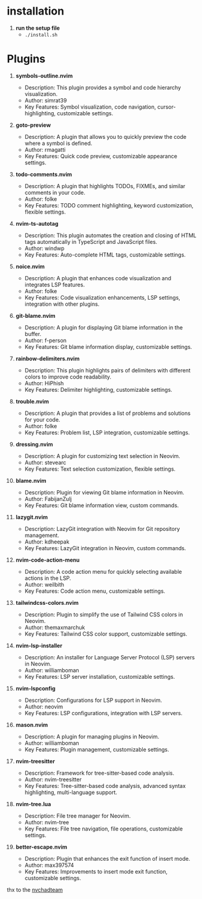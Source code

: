 # installation
1. **run the setup file**
    - `./install.sh`

# Plugins
1. **symbols-outline.nvim**
   - Description: This plugin provides a symbol and code hierarchy visualization.
   - Author: simrat39
   - Key Features: Symbol visualization, code navigation, cursor-highlighting, customizable settings.

2. **goto-preview**
   - Description: A plugin that allows you to quickly preview the code where a symbol is defined.
   - Author: rmagatti
   - Key Features: Quick code preview, customizable appearance settings.

3. **todo-comments.nvim**
   - Description: A plugin that highlights TODOs, FIXMEs, and similar comments in your code.
   - Author: folke
   - Key Features: TODO comment highlighting, keyword customization, flexible settings.

4. **nvim-ts-autotag**
   - Description: This plugin automates the creation and closing of HTML tags automatically in TypeScript and JavaScript files.
   - Author: windwp
   - Key Features: Auto-complete HTML tags, customizable settings.

5. **noice.nvim**
   - Description: A plugin that enhances code visualization and integrates LSP features.
   - Author: folke
   - Key Features: Code visualization enhancements, LSP settings, integration with other plugins.

6. **git-blame.nvim**
   - Description: A plugin for displaying Git blame information in the buffer.
   - Author: f-person
   - Key Features: Git blame information display, customizable settings.

7. **rainbow-delimiters.nvim**
   - Description: This plugin highlights pairs of delimiters with different colors to improve code readability.
   - Author: HiPhish
   - Key Features: Delimiter highlighting, customizable settings.

8. **trouble.nvim**
   - Description: A plugin that provides a list of problems and solutions for your code.
   - Author: folke
   - Key Features: Problem list, LSP integration, customizable settings.

9. **dressing.nvim**
   - Description: A plugin for customizing text selection in Neovim.
   - Author: stevearc
   - Key Features: Text selection customization, flexible settings.

10. **blame.nvim**
    - Description: Plugin for viewing Git blame information in Neovim.
    - Author: FabijanZulj
    - Key Features: Git blame information view, custom commands.

11. **lazygit.nvim**
    - Description: LazyGit integration with Neovim for Git repository management.
    - Author: kdheepak
    - Key Features: LazyGit integration in Neovim, custom commands.

12. **nvim-code-action-menu**
    - Description: A code action menu for quickly selecting available actions in the LSP.
    - Author: weilbith
    - Key Features: Code action menu, customizable settings.

13. **tailwindcss-colors.nvim**
    - Description: Plugin to simplify the use of Tailwind CSS colors in Neovim.
    - Author: themaxmarchuk
    - Key Features: Tailwind CSS color support, customizable settings.

14. **nvim-lsp-installer**
    - Description: An installer for Language Server Protocol (LSP) servers in Neovim.
    - Author: williamboman
    - Key Features: LSP server installation, customizable settings.

15. **nvim-lspconfig**
    - Description: Configurations for LSP support in Neovim.
    - Author: neovim
    - Key Features: LSP configurations, integration with LSP servers.

16. **mason.nvim**
    - Description: A plugin for managing plugins in Neovim.
    - Author: williamboman
    - Key Features: Plugin management, customizable settings.

17. **nvim-treesitter**
    - Description: Framework for tree-sitter-based code analysis.
    - Author: nvim-treesitter
    - Key Features: Tree-sitter-based code analysis, advanced syntax highlighting, multi-language support.

18. **nvim-tree.lua**
    - Description: File tree manager for Neovim.
    - Author: nvim-tree
    - Key Features: File tree navigation, file operations, customizable settings.

19. **better-escape.nvim**
    - Description: Plugin that enhances the exit function of insert mode.
    - Author: max397574
    - Key Features: Improvements to insert mode exit function, customizable settings.


thx to the [nvchadteam](https://github.com/NvChad/NvChad)
